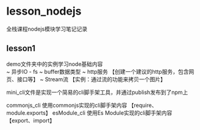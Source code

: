 # lesson_nodejs
全栈课程nodejs模块学习笔记记录

## lesson1
demo文件夹中的实例学习node基础内容  
~ 异步IO - fs
~ buffer数据类型
~ http服务 【创建一个建议的http服务，包含网页、接口等】 
~ Stream流  【实例：通过流的功能来拷贝一个图片】

mini_cli文件是实现一个简易的cli脚手架工具，并通过publish发布到了npm上

commonjs_cli    使用commonjs实现的cli脚手架内容   【require、module.exports】
esModule_cli     使用Es Module实现的cli脚手架内容    【export、import】
